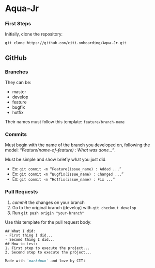 # Aqua-Jr

### First Steps

Initially, clone the repository:

```
git clone https://github.com/citi-onboarding/Aqua-Jr.git
```

## GitHub

### Branches
They can be:
+ master
+ develop
+ feature
+ bugfix
+ hotfix

Their names must follow this template: `feature/branch-name`

### Commits
Must begin with the name of the branch you developed on, following the model: _“Feature(name-of-feature) : What was done…”._

Must be simple and show briefly what you just did.

- Ex: `git commit -m “Feature(issue_name) : Added ...”`
- Ex: `git commit -m “Bugfix(issue_name) : Changed ...”`
- Ex: `git commit -m “Hotfix(issue_name) : Fix ...”`

### Pull Requests
1. _commit_ the changes on your branch
2. Go to the original branch (develop) with `git checkout develop`
3. Run `git push origin "your-branch"`

Use this template for the pull request body:
```
## What I did:
- First thing I did...
- Second thing I did...
## How to test:
1. First step to execute the project...
2. Second step to execute the project...
```

```markdown
Made with `markdown` and love by CITi
```
